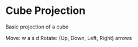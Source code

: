 # Cube Projection

Basic projection of a cube

Move: w a s d
Rotate: (Up, Down, Left, Right) arrows
